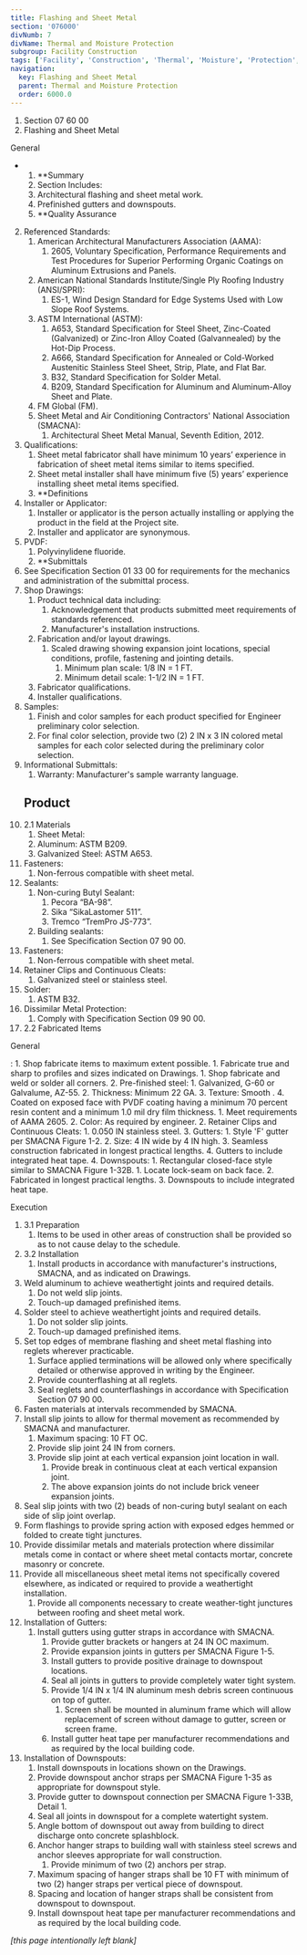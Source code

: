 ```yaml
---
title: Flashing and Sheet Metal
section: '076000'
divNumb: 7
divName: Thermal and Moisture Protection
subgroup: Facility Construction
tags: ['Facility', 'Construction', 'Thermal', 'Moisture', 'Protection', 'Flashing', 'Sheet', 'Metal']
navigation:
  key: Flashing and Sheet Metal
  parent: Thermal and Moisture Protection
  order: 6000.0
---
```


   1. Section 07 60 00
   1. Flashing and Sheet Metal

General

* 
	1. **Summary
   1. Section Includes:
	1. Architectural flashing and sheet metal work.
	2. Prefinished gutters and downspouts.
	3. **Quality Assurance
2. Referenced Standards:
	1. American Architectural Manufacturers Association (AAMA):
		1. 2605, Voluntary Specification, Performance Requirements and Test Procedures for Superior Performing Organic Coatings on Aluminum Extrusions and Panels.
	2. American National Standards Institute/Single Ply Roofing Industry (ANSI/SPRI):
		1. ES-1, Wind Design Standard for Edge Systems Used with Low Slope Roof Systems.
	3. ASTM International (ASTM):
		1. A653, Standard Specification for Steel Sheet, Zinc-Coated (Galvanized) or Zinc-Iron Alloy Coated (Galvannealed) by the Hot-Dip Process.
		2. A666, Standard Specification for Annealed or Cold-Worked Austenitic Stainless Steel Sheet, Strip, Plate, and Flat Bar.
		3. B32, Standard Specification for Solder Metal.
		4. B209, Standard Specification for Aluminum and Aluminum-Alloy Sheet and Plate.
	4. FM Global (FM).
	5. Sheet Metal and Air Conditioning Contractors' National Association (SMACNA):
		1. Architectural Sheet Metal Manual, Seventh Edition, 2012.
3. Qualifications:
	1. Sheet metal fabricator shall have minimum 10 years’ experience in fabrication of sheet metal items similar to items specified.
	2. Sheet metal installer shall have minimum five (5) years’ experience installing sheet metal items specified.
	3. **Definitions
4. Installer or Applicator:
	1. Installer or applicator is the person actually installing or applying the product in the field at the Project site.
	2. Installer and applicator are synonymous.
5. PVDF:
      1. Polyvinylidene fluoride.
	1. **Submittals
6. See Specification Section 01 33 00 for requirements for the mechanics and administration of the submittal process.
7. Shop Drawings:
	1. Product technical data including:
		1. Acknowledgement that products submitted meet requirements of standards referenced.
		2. Manufacturer's installation instructions.
	2. Fabrication and/or layout drawings.
		1. Scaled drawing showing expansion joint locations, special conditions, profile, fastening and jointing details.
			1. Minimum plan scale: 1/8 IN = 1 FT.
			2. Minimum detail scale: 1-1/2 IN = 1 FT.
	3. Fabricator qualifications.
	4. Installer qualifications.
8. Samples:
	1. Finish and color samples for each product specified for Engineer preliminary color selection.
	2. For final color selection, provide two (2) 2 IN x 3 IN colored metal samples for each color selected during the preliminary color selection.
9. Informational Submittals:
	1. Warranty: Manufacturer's sample warranty language.
   ## Product
1. 2.1 Materials
   1. Sheet Metal:
	1. Aluminum: ASTM B209.
	2. Galvanized Steel: ASTM A653.
2. Fasteners:
      1. Non-ferrous compatible with sheet metal.
3. Sealants:
	1. Non-curing Butyl Sealant:
		1. Pecora “BA-98”.
		2. Sika “SikaLastomer 511”.
		3. Tremco “TremPro JS-773”.
	2. Building sealants:
		1. See Specification Section 07 90 00.
4. Fasteners:
      1. Non-ferrous compatible with sheet metal.
5. Retainer Clips and Continuous Cleats:
      1. Galvanized steel or stainless steel.
6. Solder:
      1. ASTM B32.
7. Dissimilar Metal Protection:
      1. Comply with Specification Section 09 90 00.
1. 2.2 Fabricated Items

General

:
	1. Shop fabricate items to maximum extent possible.
		1. Fabricate true and sharp to profiles and sizes indicated on Drawings.
			1. Shop fabricate and weld or solder all corners.
	2. Pre-finished steel:
		1. Galvanized, G-60 or Galvalume, AZ-55.
		2. Thickness: Minimum 22 GA.
		3. Texture: Smooth .
		4. Coated on exposed face with PVDF coating having a minimum 70 percent resin content and a minimum 1.0 mil dry film thickness.
			1. Meet requirements of AAMA 2605.
			2. Color: As required by engineer.
2. Retainer Clips and Continuous Cleats:
	1. 0.050 IN stainless steel.
3. Gutters:
	1. Style 'F' gutter per SMACNA Figure 1-2.
	2. Size: 4 IN wide by 4 IN high.
	3. Seamless construction fabricated in longest practical lengths.
	4. Gutters to include integrated heat tape.
4. Downspouts:
	1. Rectangular closed-face style similar to SMACNA Figure 1-32B.
		1. Locate lock-seam on back face.
	2. Fabricated in longest practical lengths.
	3. Downspouts to include integrated heat tape.

Execution
1. 3.1 Preparation
   1. Items to be used in other areas of construction shall be provided so as to not cause delay to the schedule.
1. 3.2 Installation
   1. Install products in accordance with manufacturer's instructions, SMACNA, and as indicated on Drawings.
2. Weld aluminum to achieve weathertight joints and required details.
	1. Do not weld slip joints.
	2. Touch-up damaged prefinished items.
3. Solder steel to achieve weathertight joints and required details.
	1. Do not solder slip joints.
	2. Touch-up damaged prefinished items.
4. Set top edges of membrane flashing and sheet metal flashing into reglets wherever practicable.
	1. Surface applied terminations will be allowed only where specifically detailed or otherwise approved in writing by the Engineer.
	2. Provide counterflashing at all reglets.
	3. Seal reglets and counterflashings in accordance with Specification Section 07 90 00.
5. Fasten materials at intervals recommended by SMACNA.
6. Install slip joints to allow for thermal movement as recommended by SMACNA and manufacturer.
	1. Maximum spacing: 10 FT OC.
	2. Provide slip joint 24 IN from corners.
	3. Provide slip joint at each vertical expansion joint location in wall.
		1. Provide break in continuous cleat at each vertical expansion joint.
		2. The above expansion joints do not include brick veneer expansion joints.
7. Seal slip joints with two (2) beads of non-curing butyl sealant on each side of slip joint overlap.
8. Form flashings to provide spring action with exposed edges hemmed or folded to create tight junctures.
9. Provide dissimilar metals and materials protection where dissimilar metals come in contact or where sheet metal contacts mortar, concrete masonry or concrete.
10. Provide all miscellaneous sheet metal items not specifically covered elsewhere, as indicated or required to provide a weathertight installation.
	1. Provide all components necessary to create weather-tight junctures between roofing and sheet metal work.
11. Installation of Gutters:
	1. Install gutters using gutter straps in accordance with SMACNA.
		1. Provide gutter brackets or hangers at 24 IN OC maximum.
		2. Provide expansion joints in gutters per SMACNA Figure 1-5.
		3. Install gutters to provide positive drainage to downspout locations.
		4. Seal all joints in gutters to provide completely water tight system.
		5. Provide 1/4 IN x 1/4 IN aluminum mesh debris screen continuous on top of gutter.
			1. Screen shall be mounted in aluminum frame which will allow replacement of screen without damage to gutter, screen or screen frame.
		6. Install gutter heat tape per manufacturer recommendations and as required by the local building code.
12. Installation of Downspouts:
	1. Install downspouts in locations shown on the Drawings.
	2. Provide downspout anchor straps per SMACNA Figure 1-35 as appropriate for downspout style.
	3. Provide gutter to downspout connection per SMACNA Figure 1-33B, Detail 1.
	4. Seal all joints in downspout for a complete watertight system.
	5. Angle bottom of downspout out away from building to direct discharge onto concrete splashblock.
	6. Anchor hanger straps to building wall with stainless steel screws and anchor sleeves appropriate for wall construction.
		1. Provide minimum of two (2) anchors per strap.
	7. Maximum spacing of hanger straps shall be 10 FT with minimum of two (2) hanger straps per vertical piece of downspout.
	8. Spacing and location of hanger straps shall be consistent from downspout to downspout.
	9. Install downspout heat tape per manufacturer recommendations and as required by the local building code.

*[this page intentionally left blank]*

